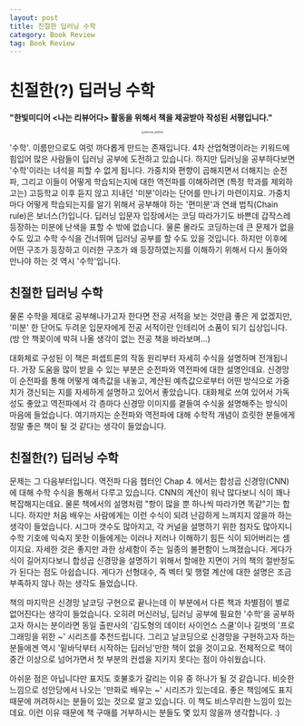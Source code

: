 ```yaml
---
layout: post
title: 친절한 딥러닝 수학
category: Book Review
tag: Book Review
---
```


 

# 친절한(?) 딥러닝 수학

**"한빛미디어 <나는 리뷰어다> 활동을 위해서 책을 제공받아 작성된 서평입니다."**

<p align="center"><img src="https://image.aladin.co.kr/Community/paper/2021/0420/pimg_7235241502919394.jpg" alt="serious_python" style="zoom: 33%;" /></p>



'수학'. 이름만으로도 여럿 까다롭게 만드는 존재입니다. 4차 산업혁명이라는 키워드에 힘입어 많은 사람들이 딥러닝 공부에 도전하고 있습니다. 하지만 딥러닝을 공부하다보면 '수학'이라는 녀석을 피할 수 없게 됩니다. 가중치와 편향이 곱해지면서 더해지는 순전파, 그리고 이들이 어떻게 학습되는지에 대한 역전파를 이해하려면 (특정 학과를 제외하고는) 고등학교 이후 듣지 않고 지내던 '미분'이라는 단어를 만나기 마련이지요. 가중치마다 어떻게 학습되는지를 알기 위해서 공부해야 하는 '편미분'과 연쇄 법칙(Chain rule)은 보너스(?)입니다. 딥러닝 입문자 입장에서는 코딩 따라가기도 바쁜데 갑작스레 등장하는 미분에 난색을 표할 수 밖에 없습니다. 물론 몰라도 코딩하는데 큰 문제가 없을 수도 있고 수학 수식을 건너뛰며 딥러닝 공부를 할 수도 있을 것입니다. 하지만 이후에 어떤 구조가 등장하고 이러한 구조가 왜 등장하였는지를 이해하기 위해서 다시 돌아와 만나야 하는 것 역시 '수학'입니다.



## 친절한 딥러닝 수학

물론 수학을 제대로 공부해나가고자 한다면 전공 서적을 보는 것만큼 좋은 게 없겠지만, '미분' 한 단어도 두려운 입문자에게 전공 서적이란 인테리어 소품이 되기 십상입니다. (방 안 책꽂이에 박혀 나올 생각이 없는 전공 책을 바라보며...)

대화체로 구성된 이 책은 퍼셉트론의 작동 원리부터 자세히 수식을 설명하며 전개됩니다. 가장 도움을 많이 받을 수 있는 부분은 순전파와 역전파에 대한 설명인데요. 신경망이 순전파를 통해 어떻게 예측값을 내놓고, 계산된 예측값으로부터 어떤 방식으로 가중치가 갱신되는 지를 자세하게 설명하고 있어서 좋았습니다. 대화체로 쓰여 있어서 가독성도 좋았고 역전파에서 각 층마다 신경망 이미지를 곁들여 수식을 설명해주는 방식이 마음에 들었습니다. 여기까지는 순전파와 역전파에 대해 수학적 개념이 흐릿한 분들에게 정말 좋은 책이 될 것 같다는 생각이 들었습니다.



## 친절한(?) 딥러닝 수학

문제는 그 다음부터입니다. 역전파 다음 챕터인 Chap 4. 에서는 합성곱 신경망(CNN)에 대해 수학 수식을 통해서 다루고 있습니다. CNN의 계산이 워낙 많다보니 식이 꽤나 복잡해지는데요. 물론 책에서의 설명처럼 "항이 많을 뿐 하나씩 따라가면 똑같"기는 합니다. 하지만 처음 배우는 사람에게는 이런 수식이 되려 난감하게 느껴지지 않을까 하는 생각이 들었습니다. 시그마 갯수도 많아지고, 각 커널을 설명하기 위한 첨자도 많아지니 수학 기호에 익숙지 못한 이들에게는 이러나 저러나 이해하기 힘든 식이 되어버리는 셈이지요. 자세한 것은 좋지만 과한 상세함이 주는 일종의 불편함이 느껴졌습니다. 게다가 식이 길어지다보니 합성곱 신경망을 설명하기 위해서 할애한 지면이 거의 책의 절반정도가 된다는 점도 아쉽습니다. 게다가 선형대수, 즉 벡터 및 행렬 계산에 대한 설명은 조금 부족하지 않나 하는 생각도 들었습니다.

책의 마지막은 신경망 날코딩 구현으로 끝나는데 이 부분에서 다른 책과 차별점이 별로 없어진다는 생각이 들었습니다. 오히려 머신러닝, 딥러닝 공부에 필요한 '수학'을 공부하고자 하시는 분이라면 동일 출판사의 '김도형의 데이터 사이언스 스쿨'이나 길벗의 '프로그래밍을 위한 ~' 시리즈를 추천드립니다. 그리고 날코딩으로 신경망을 구현하고자 하는 분들에겐 역시 '밑바닥부터 시작하는 딥러닝'만한 책이 없을 것이고요. 전체적으로 책이 중간 이상으로 넘어가면서 첫 부분의 컨셉을 지키지 못다는 점이 아쉬웠습니다.

아쉬운 점은 아닙니다만 표지도 호불호가 갈리는 이유 중 하나가 될 것 같습니다. 비슷한 느낌으로 성안당에서 나오는 '만화로 배우는 ~' 시리즈가 있는데요. 좋은 책임에도 표지 때문에 꺼려하시는 분들이 있는 것으로 알고 있습니다. 이 책도 비스무리한 느낌이 있는데요. 이런 이유 때문에 책 구매를 거부하시는 분들도 몇 있지 않을까 생각합니다. :) 